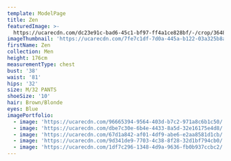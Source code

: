 ```yaml
---
template: ModelPage
title: Zen
featuredImage: >-
  https://ucarecdn.com/dc23e91c-bad6-45c1-bf97-ff4a1ce828bf/-/crop/3648x3384/0,0/-/preview/
imageThumbnail: 'https://ucarecdn.com/7fe7c1df-7d0a-445a-b122-03a325b8a491/'
firstName: Zen
collection: Men
height: 176cm
measurementType: chest
bust: '38'
waist: '81'
hips: '32'
size: M/32 PANTS
shoeSize: '10'
hair: Brown/Blonde
eyes: Blue
imagePortfolio:
  - image: 'https://ucarecdn.com/96665394-9564-403d-b7c2-971a8c6b1c50/'
  - image: 'https://ucarecdn.com/dbe7c30e-6b4e-4433-8a5d-32e16175e4d8/'
  - image: 'https://ucarecdn.com/67d1a842-af01-4df9-abe6-e2aa8581d1cb/'
  - image: 'https://ucarecdn.com/9d341de9-7703-4c38-8f28-32d1bf794cb0/'
  - image: 'https://ucarecdn.com/1df7c296-1348-4d9a-9636-fb0b937ccbc2/'
---
```


